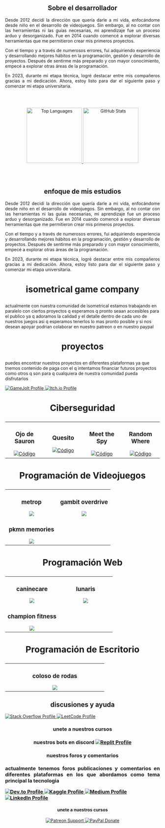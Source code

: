 
<!-- Sobre mí -->
<section> <h1 align="center"> Sobre el desarrollador</h1>
  
<p align="justify">
    Desde 2012 decidí la dirección que quería darle a mi vida, enfocándome desde niño en el desarrollo de videojuegos. 
    Sin embargo, al no contar con las herramientas ni las guías necesarias, mi aprendizaje fue un proceso arduo y 
    desorganizado. Fue en 2014 cuando comencé a explorar diversas herramientas que me permitieron crear mis primeros 
    proyectos.
</p>
  
<p align="justify">
    Con el tiempo y a través de numerosos errores, fui adquiriendo experiencia y desarrollando mejores hábitos en la 
    programación, gestión y desarrollo de proyectos. Después de sentirme más preparado y con mayor conocimiento, empecé 
    a explorar otras áreas de la programación.
</p>

<p align="justify">
    En 2023, durante mi etapa técnica, logré destacar entre mis compañeros gracias a mi dedicación. Ahora, estoy listo 
    para dar el siguiente paso y comenzar mi etapa universitaria.
</p>

<br></br></section>

<!--estadisticas -->
<p align="center">
<a href="https://github.com/miguelacaceresrios">
<img height="180em" src="https://github-readme-stats.vercel.app/api/top-langs/?username=miguelacaceresrios&layout=compact&langs_count=8&theme=dark" alt="Top Languages"/>
</a>
<a href="https://github.com/miguelacaceresrios">
<img height="180em" src="https://github-readme-stats-eight-theta.vercel.app/api?username=miguelacaceresrios&show_icons=true&theme=dark&include_all_commits=true&count_private=true" alt="GitHub Stats"/>
</a>
</p> <br></br>





<!-- preparacion academica -->
<section><h1 align="center">enfoque de mis estudios</h1>
  
<p align="justify">
    Desde 2012 decidí la dirección que quería darle a mi vida, enfocándome desde niño en el desarrollo de videojuegos. 
    Sin embargo, al no contar con las herramientas ni las guías necesarias, mi aprendizaje fue un proceso arduo y 
    desorganizado. Fue en 2014 cuando comencé a explorar diversas herramientas que me permitieron crear mis primeros 
    proyectos.
</p>
  
<p align="justify">
    Con el tiempo y a través de numerosos errores, fui adquiriendo experiencia y desarrollando mejores hábitos en la 
    programación, gestión y desarrollo de proyectos. Después de sentirme más preparado y con mayor conocimiento, empecé 
    a explorar otras áreas de la programación.
</p>
  
<p align="justify">
    En 2023, durante mi etapa técnica, logré destacar entre mis compañeros gracias a mi dedicación. Ahora, estoy listo 
    para dar el siguiente paso y comenzar mi etapa universitaria.
</p>
  
</section>


<!-- info relacion proyectos -->

<h1>
   <p align="center">
     isometrical game company</h1>
<p>
   actualmente con nuestra comunidad de isometrical estamos trabajando en paralelo con ciertos proyectos q esperamos q pronto seaan 
   accesibles para el publico ya q adoramos la calidad y el detalle dentro de cada uno de nuestros juegos asi q esperamos tenerlos lo 
   mas pronto posible y si nos desean apoyar podrian colaborar en nuestro patreon o en nuestro paypal
</p>









<!-- badges proyectos -->


<h1><p align="center">proyectos</h1>

puedes encontrar nuestros proyectos en diferentes plataformas ya que tnemos contenido de paga con el q intentamos financiar futuros proyectos como otros q son para q cualquiera de nuestra comunidad pueda disfrutarlos



<p>
  <a href="https://gamejolt.com/@miguelangelcaceresrios" target="_blank">
    <img src="https://img.shields.io/badge/GameJolt-Profile-blue?style=for-the-badge&logo=gamejolt&logoColor=white" alt="GameJolt Profile">
  </a>

  <a href="https://miguelacaceresrios.itch.io/" target="_blank">
    <img src="https://img.shields.io/badge/Itch.io-Profile-pink?style=for-the-badge&logo=itch.io&logoColor=white" alt="Itch.io Profile">
  </a>





<!-- mis proyectos -->

<h1>
<p align="center">
Ciberseguridad
</p>
</h1>

<p align="center">
<table>
<tr>
<td width="25%">
<h3 align="center">Ojo de Sauron</h3>
<div align="center">
<a href="https://github.com/miguelacaceresrios/screen-logger-" target="_blank">
<img src="https://img.shields.io/badge/CÓDIGO-ffffff?style=for-the-badge&logo=github&logoColor=black" alt="Código">
</a>
</div>
</td>
      
<td width="25%">
        <h3 align="center">Quesito</h3>
     <div align="center">
          <a href="" target="_blank">
            <img src="https://img.shields.io/badge/CÓDIGO-ffffff?style=for-the-badge&logo=github&logoColor=black" alt="Código">
          </a>
        </div>
      </td>

<td width="25%">
        <h3 align="center">Meet the Spy</h3>
        <div align="center">
          <a href="" target="_blank">
            <img src="https://img.shields.io/badge/CÓDIGO-ffffff?style=for-the-badge&logo=github&logoColor=black" alt="Código">
          </a>
        </div>
      </td>

   <td width="25%">
<h3 align="center">Random Where</h3>
<div align="center">
<a href="" target="_blank">
<img src="https://img.shields.io/badge/CÓDIGO-ffffff?style=for-the-badge&logo=github&logoColor=black" alt="Código">
</a>
</div>
</td>
</tr>
</table>
</p>





<!-- videojuegos -->
<h1>
<p align="center">
Programación de Videojuegos
</h1>


<table>
<tr>
<td width="50%">
<h3 align="center">metrop</h3>
<div align="center">
<a href="" target="_blank">
<img src="https://img.shields.io/badge/CÓDIGO-ffffff?style=for-the-badge&logo=github&logoColor=black">
</a></div></td>

<td width="50%">
<h3 align="center">gambit overdrive</h3>
<div align="center">
<a href="" target="_blank">
<img src="https://img.shields.io/badge/CÓDIGO-ffffff?style=for-the-badge&logo=github&logoColor=black">
</a></div></td></tr>
    
<td width="50%">
<h3 align="center">pkmn memories </h3>
<div align="center">
<a href="" target="_blank">
<img src="https://img.shields.io/badge/CÓDIGO-ffffff?style=for-the-badge&logo=github&logoColor=black">
</a></div></td></tr>
</table>


<!-- web -->
<h1>
<p align="center">
Programación Web
</h1>

<table>
<tr>
<td width="50%">
<h3 align="center">caninecare</h3>
<div align="center">
<a href="" target="_blank">
<img src="https://img.shields.io/badge/CÓDIGO-ffffff?style=for-the-badge&logo=github&logoColor=black">
</a></div></td>
    
<td width="50%">
<h3 align="center">lunaris</h3>
<div align="center">
<a href="" target="_blank">
<img src="https://img.shields.io/badge/CÓDIGO-ffffff?style=for-the-badge&logo=github&logoColor=black">
</a></div></td></tr>

<td width="50%">
<h3 align="center">champion fitness</h3>
<div align="center">
<a href="" target="_blank">
<img src="https://img.shields.io/badge/CÓDIGO-ffffff?style=for-the-badge&logo=github&logoColor=black">
</a></div></td></tr>
</table>


<!-- escritorio -->
<h1>
<p align="center">
Programación de Escritorio
</h1>

<table>
<td width="50%">
<h3 align="center">coloso de rodas</h3>
<div align="center">
<a href="" target="_blank">
<img src="https://img.shields.io/badge/CÓDIGO-ffffff?style=for-the-badge&logo=github&logoColor=black">
</a></div></td></tr>
</table>




<!-- discusiones y ayuda -->
<section>
  <h1 align="center">discusiones y ayuda</h1>
  <p align="justify">
  </p>


  <a href="https://stackoverflow.com/users/23922871" target="_blank">
    <img src="https://img.shields.io/badge/StackOverflow-Profile-orange?style=for-the-badge&logo=stackoverflow&logoColor=white" alt="Stack Overflow Profile">
  </a>
  <a href="https://leetcode.com/u/miguelacaceresrios/" target="_blank">
    <img src="https://img.shields.io/badge/LeetCode-Profile-orange?style=for-the-badge&logo=leetcode&logoColor=white" alt="LeetCode Profile">
  </a>



<!-- cursos -->
<section>
  <h1 align="center">unete a nuestros cursos</h1>
  <p align="justify">
  </p>

<!-- bots de discord -->

<h1>
<p align="center">
nuestros bots en discord

  <a href="https://replit.com/@miguel-angel501" target="_blank">
    <img src="https://img.shields.io/badge/Replit-Profile-blue?style=for-the-badge&logo=replit&logoColor=white" alt="Replit Profile">
  </a>
</p>


<!-- foros y publicaciones -->
<section>
  <h1 align="center">nuestros foros y comentarios</h1>
  <p align="justify">
  actualmente tenemos foros publicaciones y comentarios en diferentes plataformas en los que abordamos como tema principal la tecnologia 
  </p>


  <a href="https://dev.to/miguelacaceresrios" target="_blank">
    <img src="https://img.shields.io/badge/Dev.to-Profile-blue?style=for-the-badge&logo=dev.to&logoColor=white" alt="Dev.to Profile">
  </a>
  <a href="https://www.kaggle.com/miguelangelcacers" target="_blank">
    <img src="https://img.shields.io/badge/Kaggle-Profile-blue?style=for-the-badge&logo=kaggle&logoColor=white" alt="Kaggle Profile">
  </a>
  <a href="https://medium.com/@miguelacaceresrios" target="_blank">
    <img src="https://img.shields.io/badge/Medium-Profile-green?style=for-the-badge&logo=medium&logoColor=white" alt="Medium Profile">
  </a>
  
  <a href="https://www.linkedin.com/in/miguelacaceresrios/" target="_blank">
    <img src="https://img.shields.io/badge/LinkedIn-Profile-blue?style=for-the-badge&logo=linkedin&logoColor=white" alt="LinkedIn Profile">
  </a>

</h1>



<!-- si deseas apoyarnoss -->  
<section>
  <h1 align="center">unete a nuestros cursos</h1>
  <p align="justify">
  </p>

<!-- badges proyectos -->

<p align="center">
<a href="https://www.patreon.com/c/user?u=104187367" target="_blank">
<img src="https://img.shields.io/badge/Patreon-Support-red?style=for-the-badge&logo=patreon&logoColor=white" alt="Patreon Support">
</a>
<a href="https://www.paypal.me/YOUR_PAYPAL_LINK" target="_blank">
<img src="https://img.shields.io/badge/PayPal-Donate-blue?style=for-the-badge&logo=paypal&logoColor=white" alt="PayPal Donate">
</a></p>

